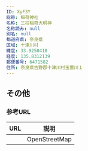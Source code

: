 ```yaml
---
ID: XyF3Y
総称: 稲荷神社
名称: 三柱稲荷大明神
名称読み: null
別名: null
都道府県: 奈良県
区域: 十津川村
緯度: 33.9250418
経度: 135.8312139
郵便番号: 6471582
住所: 奈良県吉野郡十津川村玉置川１
---
```


## その他

### 参考URL

| URL | 説明          |
| --- | ------------- |
|     | OpenStreetMap |
